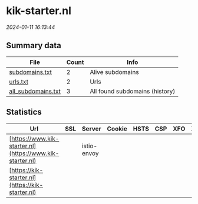 # kik-starter.nl
*2024-01-11 16:13:44*
## Summary data


| File       | Count | Info |
|------------|-------|------|
|[subdomains.txt](/data/kik-starter.nl/subdomains.txt)|2|Alive subdomains|
|[urls.txt](/data/kik-starter.nl/urls.txt)|2|Urls|
|[all_subdomains.txt](/data/kik-starter.nl/all_subdomains.txt)|3|All found subdomains (history)|


## Statistics


| Url | SSL | Server | Cookie | HSTS | CSP | XFO | XXP | RP | Tech |Title |
|------------|-------|------|------|------|------|------|------|------|------|------|
|[https://www.kik-starter.nl](https://www.kik-starter.nl)| |istio-envoy| | | | | | :white_check_mark: |HSTS||
|[https://kik-starter.nl](https://kik-starter.nl)| || | | | | | :white_check_mark: |HSTS||